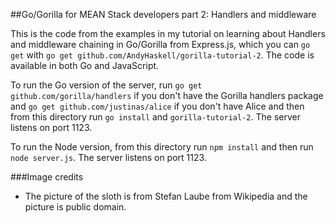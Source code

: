 ##Go/Gorilla for MEAN Stack developers part 2: Handlers and middleware

This is the code from the examples in my tutorial on learning about Handlers and middleware chaining in Go/Gorilla from Express.js, which you can `go get` with `go get github.com/AndyHaskell/gorilla-tutorial-2`.  The code is available in both Go and JavaScript.

To run the Go version of the server, run `go get github.com/gorilla/handlers` if you don't have the Gorilla handlers package and `go get github.com/justinas/alice` if you don't have Alice and then from this directory run `go install` and `gorilla-tutorial-2`.  The server listens on port 1123.

To run the Node version, from this directory run `npm install` and then run `node server.js`.  The server listens on port 1123.

###Image credits
* The picture of the sloth is from Stefan Laube from Wikipedia and the picture is public domain.